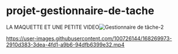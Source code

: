 # projet-gestionnaire-de-tache
LA MAQUETTE ET UNE PETITE VIDEO![Gestionnaire de tâche-2](https://user-images.githubusercontent.com/100726144/168263181-77aee96b-0d8c-43e7-8e9e-902bd474d3e1.jpg)
  



https://user-images.githubusercontent.com/100726144/168269973-2910d383-3dea-4fd1-a9b6-94dfb6399e32.mp4


